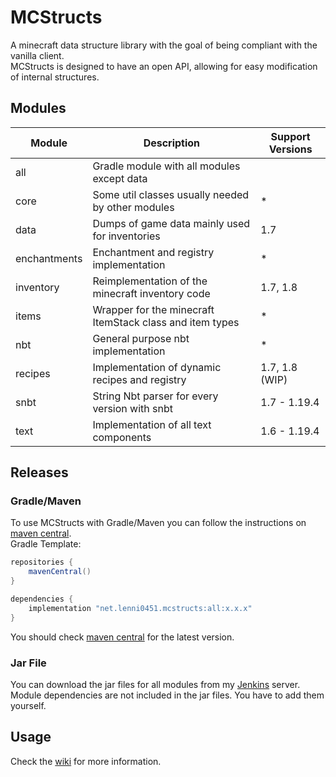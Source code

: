 # MCStructs
A minecraft data structure library with the goal of being compliant with the vanilla client.\
MCStructs is designed to have an open API, allowing for easy modification of internal structures.

## Modules
| Module       | Description                                              | Support Versions |
|--------------|----------------------------------------------------------|------------------|
| all          | Gradle module with all modules except data               |                  |
| core         | Some util classes usually needed by other modules        | *                |
| data         | Dumps of game data mainly used for inventories           | 1.7              |
| enchantments | Enchantment and registry implementation                  | *                |
| inventory    | Reimplementation of the minecraft inventory code         | 1.7, 1.8         |
| items        | Wrapper for the minecraft ItemStack class and item types | *                |
| nbt          | General purpose nbt implementation                       | *                |
| recipes      | Implementation of dynamic recipes and registry           | 1.7, 1.8 (WIP)   |
| snbt         | String Nbt parser for every version with snbt            | 1.7 - 1.19.4     |
| text         | Implementation of all text components                    | 1.6 - 1.19.4     |

## Releases
### Gradle/Maven
To use MCStructs with Gradle/Maven you can follow the instructions on [maven central](https://central.sonatype.com/search?q=net.lenni0451.mcstructs).\
Gradle Template:
`````groovy
repositories {
    mavenCentral()
}

dependencies {
    implementation "net.lenni0451.mcstructs:all:x.x.x"
}
`````
You should check [maven central](https://central.sonatype.com/search?q=net.lenni0451.mcstructs) for the latest version.
### Jar File
You can download the jar files for all modules from my [Jenkins](https://build.lenni0451.net/job/MCStructs/) server.\
Module dependencies are not included in the jar files. You have to add them yourself.

## Usage
Check the [wiki](https://github.com/Lenni0451/MCStructs/wiki/) for more information.
